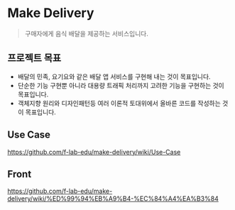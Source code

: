 # Make Delivery
>구매자에게 음식 배달을 제공하는 서비스입니다.

## 프로젝트 목표
* 배달의 민족, 요기요와 같은 배달 앱 서비스를 구현해 내는 것이 목표입니다.
* 단순한 기능 구현뿐 아니라 대용량 트래픽 처리까지 고려한 기능을 구현하는 것이 목표입니다.
* 객체지향 원리와 디자인패턴등 여러 이론적 토대위에서 올바른 코드를 작성하는 것이 목표입니다.

## Use Case
https://github.com/f-lab-edu/make-delivery/wiki/Use-Case

## Front
https://github.com/f-lab-edu/make-delivery/wiki/%ED%99%94%EB%A9%B4-%EC%84%A4%EA%B3%84


